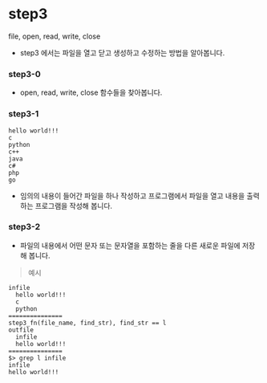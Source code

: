 # step3

file, open, read, write, close

- step3 에서는 파일을 열고 닫고 생성하고 수정하는 방법을 알아봅니다.

### step3-0
- open, read, write, close 함수들을 찾아봅니다.

### step3-1
```
hello world!!!
c
python
c++
java
c#
php
go
```
- 임의의 내용이 들어간 파일을 하나 작성하고 프로그램에서 파일을 열고 내용을 출력하는 프로그램을 작성해 봅니다.

### step3-2
- 파일의 내용에서 어떤 문자 또는 문자열을 포함하는 줄을 다른 새로운 파일에 저장해 봅니다.

> 예시
```
infile
  hello world!!!
  c
  python
===============
step3_fn(file_name, find_str), find_str == l
outfile
  infile
  hello world!!!
===============
$> grep l infile
infile
hello world!!!
```
